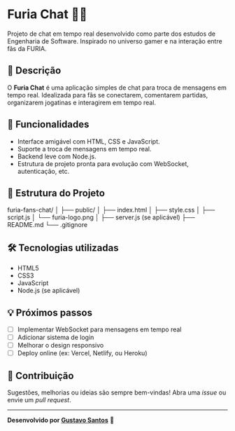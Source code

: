 # Furia Chat 💬🔥

Projeto de chat em tempo real desenvolvido como parte dos estudos de Engenharia de Software. Inspirado no universo gamer e na interação entre fãs da FURIA.

## 📌 Descrição

O **Furia Chat** é uma aplicação simples de chat para troca de mensagens em tempo real. Idealizada para fãs se conectarem, comentarem partidas, organizarem jogatinas e interagirem em tempo real.

## 🚀 Funcionalidades

- Interface amigável com HTML, CSS e JavaScript.
- Suporte a troca de mensagens em tempo real.
- Backend leve com Node.js.
- Estrutura de projeto pronta para evolução com WebSocket, autenticação, etc.

## 📁 Estrutura do Projeto

furia-fans-chat/
│
├── public/
│ ├── index.html
│ ├── style.css
│ ├── script.js
│ └── furia-logo.png
│
├── server.js (se aplicável)
├── README.md
└── .gitignore

## 🛠️ Tecnologias utilizadas

- HTML5
- CSS3
- JavaScript
- Node.js (se aplicável)

## 💡 Próximos passos

- [ ] Implementar WebSocket para mensagens em tempo real
- [ ] Adicionar sistema de login
- [ ] Melhorar o design responsivo
- [ ] Deploy online (ex: Vercel, Netlify, ou Heroku)

## 🤝 Contribuição

Sugestões, melhorias ou ideias são sempre bem-vindas! Abra uma *issue* ou envie um *pull request*.

---

**Desenvolvido por [Gustavo Santos](https://github.com/GtxSantos)** 🚀
